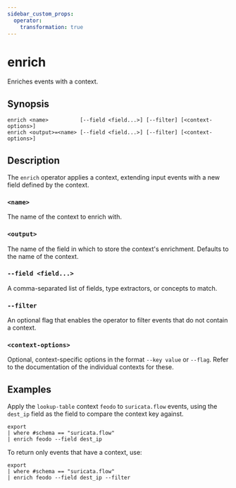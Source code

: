 ```yaml
---
sidebar_custom_props:
  operator:
    transformation: true
---
```


# enrich

Enriches events with a context.

## Synopsis

```
enrich <name>          [--field <field...>] [--filter] [<context-options>]
enrich <output>=<name> [--field <field...>] [--filter] [<context-options>]
```

## Description

The `enrich` operator applies a context, extending input events with a new field
defined by the context.

### `<name>`

The name of the context to enrich with.

### `<output>`

The name of the field in which to store the context's enrichment. Defaults to
the name of the context.

### `--field <field...>`

A comma-separated list of fields, type extractors, or concepts to match.

### `--filter`

An optional flag that enables the operator to filter events that do not
contain a context.

### `<context-options>`

Optional, context-specific options in the format `--key value` or `--flag`.
Refer to the documentation of the individual contexts for these.

## Examples

Apply the `lookup-table` context `feodo` to `suricata.flow` events, using the
`dest_ip` field as the field to compare the context key against.

```
export
| where #schema == "suricata.flow"
| enrich feodo --field dest_ip
```

To return only events that have a context, use:

```
export
| where #schema == "suricata.flow"
| enrich feodo --field dest_ip --filter
```
